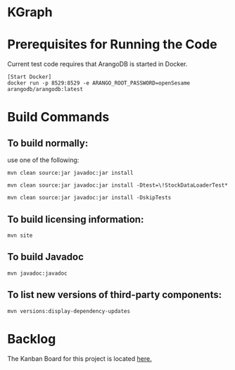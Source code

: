 # KGraph

# Prerequisites for Running the Code
Current test code requires that ArangoDB is started in Docker. 

	[Start Docker]
	docker run -p 8529:8529 -e ARANGO_ROOT_PASSWORD=openSesame arangodb/arangodb:latest
<!-- run: docker run -p 8529:8529 -e ARANGO_ROOT_PASSWORD=openSesame arangodb/arangodb:3.8.2 --> 

# Build Commands
   
## To build normally:
use one of the following:

	mvn clean source:jar javadoc:jar install
	
	mvn clean source:jar javadoc:jar install -Dtest=\!StockDataLoaderTest*
	
	mvn clean source:jar javadoc:jar install -DskipTests
   
## To build licensing information:
	mvn site

## To build Javadoc
	mvn javadoc:javadoc
   
## To list new versions of third-party components:
	mvn versions:display-dependency-updates

# Backlog
The Kanban Board for this project is located <a href="notes/kanban.txt">here.</a>